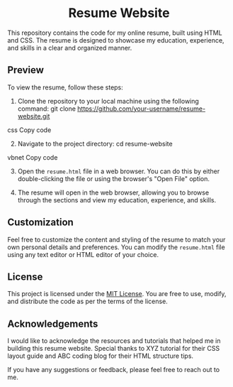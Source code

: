 <h1 align="center"> Resume Website</h1>

This repository contains the code for my online resume, built using HTML and CSS. The resume is designed to showcase my education, experience, and skills in a clear and organized manner.

## Preview

To view the resume, follow these steps:

1. Clone the repository to your local machine using the following command:
git clone https://github.com/your-username/resume-website.git

css
Copy code

2. Navigate to the project directory:
cd resume-website

vbnet
Copy code

3. Open the `resume.html` file in a web browser. You can do this by either double-clicking the file or using the browser's "Open File" option.

4. The resume will open in the web browser, allowing you to browse through the sections and view my education, experience, and skills.

## Customization

Feel free to customize the content and styling of the resume to match your own personal details and preferences. You can modify the `resume.html` file using any text editor or HTML editor of your choice.

## License

This project is licensed under the [MIT License](LICENSE). You are free to use, modify, and distribute the code as per the terms of the license.

## Acknowledgements

I would like to acknowledge the resources and tutorials that helped me in building this resume website. Special thanks to XYZ tutorial for their CSS layout guide and ABC coding blog for their HTML structure tips.

If you have any suggestions or feedback, please feel free to reach out to me.
